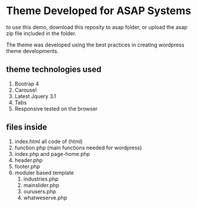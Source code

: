 # Theme Developed for ASAP Systems

to use this demo, download this reposity to asap folder,
or upload the asap zip file included in the folder.

The theme was developed using the best practices in creating wordpress theme developments.

## theme technologies used

1. Bootrap 4
2. Carousel
3. Latest Jquery 3.1
4. Tabs
5. Responsive tested on the browser

## files inside

1. index.html all code of (html)
2. function.php (main functions needed for wordpress)
3. index.php and page-home.php
4. header.php
5. footer.php
6. moduler based template
   1. industries.php
   2. mainslider.php
   3. ourusers.php
   4. whatweserve.php
